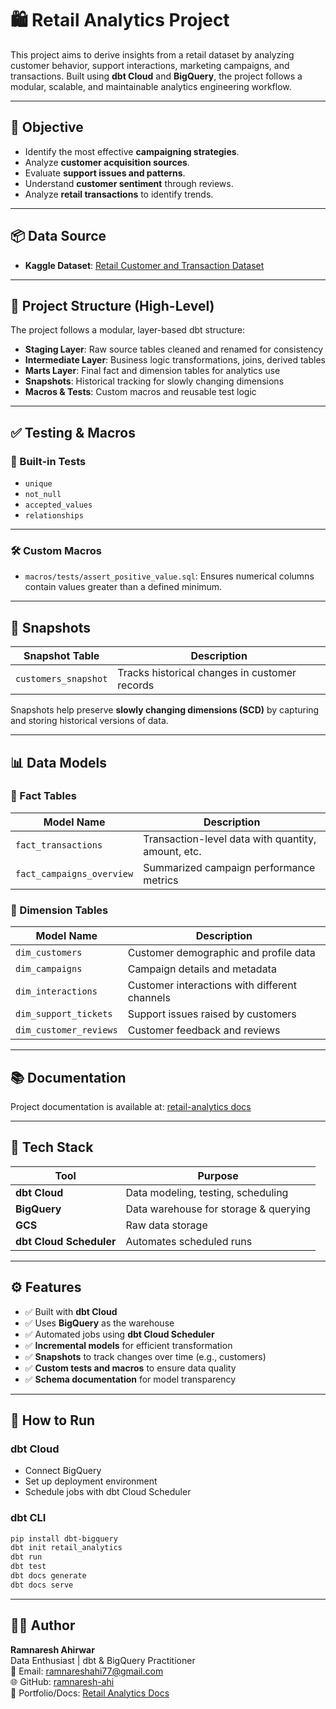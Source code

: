 # 🛍️ Retail Analytics Project

This project aims to derive insights from a retail dataset by analyzing customer behavior, support interactions, marketing campaigns, and transactions. Built using **dbt Cloud** and **BigQuery**, the project follows a modular, scalable, and maintainable analytics engineering workflow.

---

## 📌 Objective

- Identify the most effective **campaigning strategies**.
- Analyze **customer acquisition sources**.
- Evaluate **support issues and patterns**.
- Understand **customer sentiment** through reviews.
- Analyze **retail transactions** to identify trends.

---

## 📦 Data Source

- **Kaggle Dataset**: [Retail Customer and Transaction Dataset](https://www.kaggle.com/datasets/raghavendragandhi/retail-customer-and-transaction-dataset)

---

## 🧱 Project Structure (High-Level)

The project follows a modular, layer-based dbt structure:

- **Staging Layer**: Raw source tables cleaned and renamed for consistency  
- **Intermediate Layer**: Business logic transformations, joins, derived tables  
- **Marts Layer**: Final fact and dimension tables for analytics use  
- **Snapshots**: Historical tracking for slowly changing dimensions  
- **Macros & Tests**: Custom macros and reusable test logic

---

## ✅ Testing & Macros

### 🧪 Built-in Tests

- `unique`  
- `not_null`  
- `accepted_values`  
- `relationships`  

---

### 🛠️ Custom Macros

- `macros/tests/assert_positive_value.sql`: Ensures numerical columns contain values greater than a defined minimum.

---

## 🔁 Snapshots

| Snapshot Table        | Description                                    |
|-----------------------|------------------------------------------------|
| `customers_snapshot`  | Tracks historical changes in customer records  |

Snapshots help preserve **slowly changing dimensions (SCD)** by capturing and storing historical versions of data.

---

## 📊 Data Models

### 🔹 Fact Tables

| Model Name             | Description                                      |
|------------------------|--------------------------------------------------|
| `fact_transactions`     | Transaction-level data with quantity, amount, etc. |
| `fact_campaigns_overview` | Summarized campaign performance metrics          |

### 🔸 Dimension Tables

| Model Name             | Description                                      |
|------------------------|--------------------------------------------------|
| `dim_customers`         | Customer demographic and profile data            |
| `dim_campaigns`         | Campaign details and metadata                    |
| `dim_interactions`      | Customer interactions with different channels    |
| `dim_support_tickets`   | Support issues raised by customers               |
| `dim_customer_reviews`  | Customer feedback and reviews                    |

---

## 📚 Documentation

Project documentation is available at: [retail-analytics docs](https://ramnaresh-ahi.github.io/retail-analytics/)

---

## 🧰 Tech Stack

| Tool         | Purpose                                  |
|--------------|------------------------------------------|
| **dbt Cloud**| Data modeling, testing, scheduling       |
| **BigQuery** | Data warehouse for storage & querying    |
| **GCS**      | Raw data storage                         |
| **dbt Cloud Scheduler** | Automates scheduled runs      |

---

## ⚙️ Features

- ✅ Built with **dbt Cloud**
- ✅ Uses **BigQuery** as the warehouse
- ✅ Automated jobs using **dbt Cloud Scheduler**
- ✅ **Incremental models** for efficient transformation
- ✅ **Snapshots** to track changes over time (e.g., customers)
- ✅ **Custom tests and macros** to ensure data quality
- ✅ **Schema documentation** for model transparency

---

## 🚀 How to Run

### dbt Cloud
- Connect BigQuery
- Set up deployment environment
- Schedule jobs with dbt Cloud Scheduler

### dbt CLI
```bash
pip install dbt-bigquery
dbt init retail_analytics
dbt run
dbt test
dbt docs generate
dbt docs serve
```
---

## 👨‍💻 Author

**Ramnaresh Ahirwar**  
Data Enthusiast | dbt & BigQuery Practitioner  
📧 Email: ramnareshahi77@gmail.com  
🌐 GitHub: [ramnaresh-ahi](https://github.com/ramnaresh-ahi)  
📄 Portfolio/Docs: [Retail Analytics Docs](https://ramnaresh-ahi.github.io/retail-analytics/)
